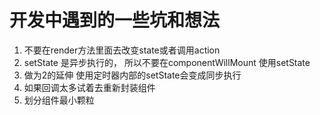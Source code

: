 # 开发中遇到的一些坑和想法

1. 不要在render方法里面去改变state或者调用action
2. setState 是异步执行的， 所以不要在componentWillMount 使用setState
3. 做为2的延伸 使用定时器内部的setState会变成同步执行
4. 如果回调太多试着去重新封装组件
5. 划分组件最小颗粒